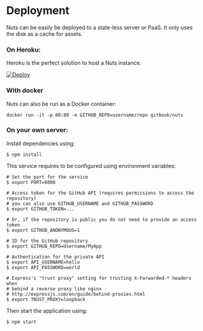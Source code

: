 # Deployment

Nuts can be easily be deployed to a state-less server or PaaS. It only uses the disk as a cache for assets.

### On Heroku:

Heroku is the perfect solution to host a Nuts instance.

[![Deploy](https://www.herokucdn.com/deploy/button.png)](https://heroku.com/deploy)

### With docker

Nuts can also be run as a Docker container:

```
docker run -it -p 80:80 -e GITHUB_REPO=username/repo gitbook/nuts
```

### On your own server:

Install dependencies using:

```
$ npm install
```

This service requires to be configured using environment variables:

```
# Set the port for the service
$ export PORT=6000

# Access token for the GitHub API (requires permissions to access the repository)
# you can also use GITHUB_USERNAME and GITHUB_PASSWORD
$ export GITHUB_TOKEN=...

# Or, if the repository is public you do not need to provide an access token
$ export GITHUB_ANONYMOUS=1

# ID for the GitHub repository
$ export GITHUB_REPO=Username/MyApp

# Authentication for the private API
$ export API_USERNAME=hello
$ export API_PASSWORD=world

# Express's "trust proxy" setting for trusting X-Forwarded-* headers when
# behind a reverse proxy like nginx
# http://expressjs.com/en/guide/behind-proxies.html
$ export TRUST_PROXY=loopback
```

Then start the application using:

```
$ npm start
```
